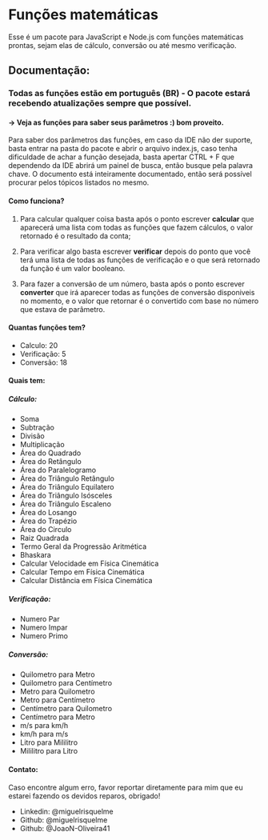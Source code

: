 # Funções matemáticas
Esse é um pacote para JavaScript e Node.js com funções matemáticas prontas, sejam elas de cálculo, conversão ou até mesmo verificação.

## Documentação:
### Todas as funções estão em português (BR) - O pacote estará recebendo atualizações sempre que possível.
#### -> Veja as funções para saber seus parâmetros :) bom proveito.
Para saber dos parâmetros das funções, em caso da IDE não der suporte, basta entrar na pasta do pacote e abrir o arquivo index.js, caso tenha dificuldade de achar a função desejada, basta apertar CTRL + F que dependendo da IDE abrirá um painel de busca, então busque pela palavra chave. O documento está inteiramente documentado, então será possível procurar pelos tópicos listados no mesmo.

#### Como funciona?

1. Para calcular qualquer coisa basta após o ponto escrever <b>calcular</b> que aparecerá uma lista com todas as funções que fazem cálculos, o valor retornado é o resultado da conta;

2. Para verificar algo basta escrever <b>verificar</b> depois do ponto que você terá uma lista de todas as funções de verificação e o que será retornado da função é um valor booleano.

3. Para fazer a conversão de um número, basta após o ponto escrever <b>converter</b> que irá aparecer todas as funções de conversão disponiveis no momento, e o valor que retornar é o convertido com base no número que estava de parâmetro.

#### Quantas funções tem?
- Calculo: 20
- Verificação: 5
- Conversão: 18

#### Quais tem:

##### Cálculo:
- Soma
- Subtração
- Divisão
- Multiplicação
- Área do Quadrado
- Área do Retângulo
- Área do Paralelogramo
- Área do Triângulo Retângulo
- Área do Triângulo Equilatero
- Área do Triângulo Isósceles
- Área do Triângulo Escaleno
- Área do Losango
- Área do Trapézio
- Área do Circulo
- Raiz Quadrada
- Termo Geral da Progressão Aritmética
- Bhaskara
- Calcular Velocidade em Física Cinemática
- Calcular Tempo em Física Cinemática
- Calcular Distância em Física Cinemática

##### Verificação:

- Numero Par
- Numero Impar
- Numero Primo

##### Conversão:

- Quilometro para Metro
- Quilometro para Centímetro
- Metro para Quilometro
- Metro para Centímetro
- Centímetro para Quilometro
- Centímetro para Metro
- m/s para km/h
- km/h para m/s
- Litro para Mililitro
- Mililitro para Litro

#### Contato:
Caso encontre algum erro, favor reportar diretamente para mim que eu estarei fazendo os devidos reparos, obrigado!
- Linkedin: @miguelrisquelme
- Github: @miguelrisquelme
- Github: @JoaoN-Oliveira41
